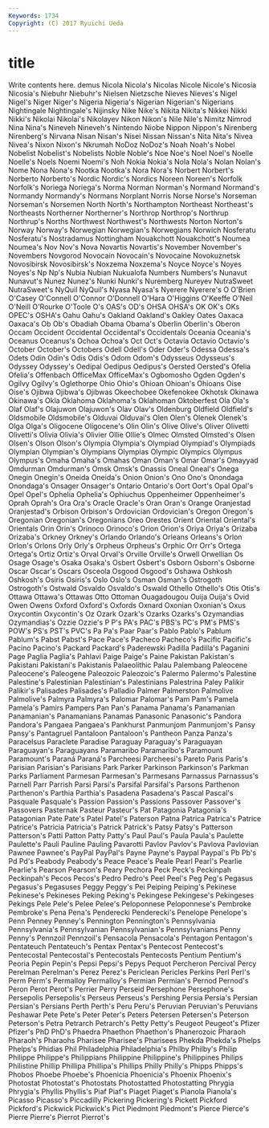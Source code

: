 ```yaml
---
Keywords: 1734 
Copyright: (C) 2017 Ryuichi Ueda
---
```


# title

Write contents here.
demus Nicola Nicola's Nicolas
Nicole Nicole's Nicosia Nicosia's Niebuhr Niebuhr's Nielsen Nietzsche Nieves Nieves's
Nigel Nigel's Niger Niger's Nigeria Nigeria's Nigerian Nigerian's Nigerians Nightingale
Nightingale's Nijinsky Nike Nike's Nikita Nikita's Nikkei Nikki Nikki's Nikolai
Nikolai's Nikolayev Nikon Nikon's Nile Nile's Nimitz Nimrod Nina Nina's
Nineveh Nineveh's Nintendo Niobe Nippon Nippon's Nirenberg Nirenberg's Nirvana Nisan
Nisan's Nisei Nissan Nissan's Nita Nita's Nivea Nivea's Nixon Nixon's
Nkrumah NoDoz NoDoz's Noah Noah's Nobel Nobelist Nobelist's Nobelists Noble
Noble's Noe Noe's Noel Noel's Noelle Noelle's Noels Noemi Noemi's
Noh Nokia Nokia's Nola Nola's Nolan Nolan's Nome Nona Nona's
Nootka Nootka's Nora Nora's Norbert Norbert's Norberto Norberto's Nordic Nordic's
Nordics Noreen Noreen's Norfolk Norfolk's Noriega Noriega's Norma Norman Norman's
Normand Normand's Normandy Normandy's Normans Norplant Norris Norse Norse's Norseman
Norseman's Norsemen North North's Northampton Northeast Northeast's Northeasts Northerner Northerner's
Northrop Northrop's Northrup Northrup's Norths Northwest Northwest's Northwests Norton Norton's
Norway Norway's Norwegian Norwegian's Norwegians Norwich Nosferatu Nosferatu's Nostradamus Nottingham
Nouakchott Nouakchott's Noumea Noumea's Nov Nov's Nova Novartis Novartis's November
November's Novembers Novgorod Novocain Novocain's Novocaine Novokuznetsk Novosibirsk Novosibirsk's Noxzema
Noxzema's Noyce Noyce's Noyes Noyes's Np Np's Nubia Nubian Nukualofa
Numbers Numbers's Nunavut Nunavut's Nunez Nunez's Nunki Nunki's Nuremberg Nureyev
NutraSweet NutraSweet's NyQuil NyQuil's Nyasa Nyasa's Nyerere Nyerere's O O'Brien
O'Casey O'Connell O'Connor O'Donnell O'Hara O'Higgins O'Keeffe O'Neil O'Neill O'Rourke
O'Toole O's OAS's OD's OHSA OHSA's OK OK's OKs OPEC's
OSHA's Oahu Oahu's Oakland Oakland's Oakley Oates Oaxaca Oaxaca's Ob
Ob's Obadiah Obama Obama's Oberlin Oberlin's Oberon Occam Occident Occidental
Occidental's Occidentals Oceania Oceania's Oceanus Oceanus's Ochoa Ochoa's Oct Oct's
Octavia Octavio Octavio's October October's Octobers Odell Odell's Oder Oder's
Odessa Odessa's Odets Odin Odin's Odis Odis's Odom Odom's Odysseus
Odysseus's Odyssey Odyssey's Oedipal Oedipus Oedipus's Oersted Oersted's Ofelia Ofelia's
Offenbach OfficeMax OfficeMax's Ogbomosho Ogden Ogden's Ogilvy Ogilvy's Oglethorpe Ohio
Ohio's Ohioan Ohioan's Ohioans Oise Oise's Ojibwa Ojibwa's Ojibwas Okeechobee
Okefenokee Okhotsk Okinawa Okinawa's Okla Oklahoma Oklahoma's Oklahoman Oktoberfest Ola
Ola's Olaf Olaf's Olajuwon Olajuwon's Olav Olav's Oldenburg Oldfield Oldfield's
Oldsmobile Oldsmobile's Olduvai Olduvai's Olen Olen's Olenek Olenek's Olga Olga's
Oligocene Oligocene's Olin Olin's Olive Olive's Oliver Olivetti Olivetti's Olivia
Olivia's Olivier Ollie Ollie's Olmec Olmsted Olmsted's Olsen Olsen's Olson
Olson's Olympia Olympia's Olympiad Olympiad's Olympiads Olympian Olympian's Olympians Olympias
Olympic Olympics Olympus Olympus's Omaha Omaha's Omahas Oman Oman's Omar
Omar's Omayyad Omdurman Omdurman's Omsk Omsk's Onassis Oneal Oneal's Onega
Onegin Onegin's Oneida Oneida's Onion Onion's Ono Ono's Onondaga Onondaga's
Onsager Onsager's Ontario Ontario's Oort Oort's Opal Opal's Opel Opel's
Ophelia Ophelia's Ophiuchus Oppenheimer Oppenheimer's Oprah Oprah's Ora Ora's Oracle
Oracle's Oran Oran's Orange Oranjestad Oranjestad's Orbison Orbison's Ordovician Ordovician's
Oregon Oregon's Oregonian Oregonian's Oregonians Oreo Orestes Orient Oriental Oriental's
Orientals Orin Orin's Orinoco Orinoco's Orion Orion's Oriya Oriya's Orizaba
Orizaba's Orkney Orkney's Orlando Orlando's Orleans Orleans's Orlon Orlon's Orlons
Orly Orly's Orpheus Orpheus's Orphic Orr Orr's Ortega Ortega's Ortiz
Ortiz's Orval Orval's Orville Orville's Orwell Orwellian Os Osage Osage's
Osaka Osaka's Osbert Osbert's Osborn Osborn's Osborne Oscar Oscar's Oscars
Osceola Osgood Osgood's Oshawa Oshkosh Oshkosh's Osiris Osiris's Oslo Oslo's
Osman Osman's Ostrogoth Ostrogoth's Ostwald Osvaldo Osvaldo's Oswald Othello Othello's
Otis Otis's Ottawa Ottawa's Ottawas Otto Ottoman Ouagadougou Ouija Ouija's
Ovid Owen Owens Oxford Oxford's Oxfords Oxnard Oxonian Oxonian's Oxus
Oxycontin Oxycontin's Oz Ozark Ozark's Ozarks Ozarks's Ozymandias Ozymandias's Ozzie
Ozzie's P P's PA's PAC's PBS's PC's PM's PMS's POW's
PS's PST's PVC's Pa Pa's Paar Paar's Pablo Pablo's Pablum
Pablum's Pabst Pabst's Pace Pace's Pacheco Pacheco's Pacific Pacific's Pacino
Pacino's Packard Packard's Paderewski Padilla Padilla's Paganini Page Paglia Paglia's
Pahlavi Paige Paige's Paine Pakistan Pakistan's Pakistani Pakistani's Pakistanis Palaeolithic
Palau Palembang Paleocene Paleocene's Paleogene Paleozoic Paleozoic's Palermo Palermo's Palestine
Palestine's Palestinian Palestinian's Palestinians Palestrina Paley Palikir Palikir's Palisades Palisades's
Palladio Palmer Palmerston Palmolive Palmolive's Palmyra Palmyra's Palomar Palomar's Pam
Pam's Pamela Pamela's Pamirs Pampers Pan Pan's Panama Panama's Panamanian
Panamanian's Panamanians Panamas Panasonic Panasonic's Pandora Pandora's Pangaea Pangaea's Pankhurst
Panmunjom Panmunjom's Pansy Pansy's Pantagruel Pantaloon Pantaloon's Pantheon Panza Panza's
Paracelsus Paraclete Paradise Paraguay Paraguay's Paraguayan Paraguayan's Paraguayans Paramaribo Paramaribo's
Paramount Paramount's Paraná Paraná's Parcheesi Parcheesi's Pareto Paris Paris's Parisian
Parisian's Parisians Park Parker Parkinson Parkinson's Parkman Parks Parliament Parmesan
Parmesan's Parmesans Parnassus Parnassus's Parnell Parr Parrish Parsi Parsi's Parsifal
Parsifal's Parsons Parthenon Parthenon's Parthia Parthia's Pasadena Pasadena's Pascal Pascal's
Pasquale Pasquale's Passion Passion's Passions Passover Passover's Passovers Pasternak Pasteur
Pasteur's Pat Patagonia Patagonia's Patagonian Pate Pate's Patel Patel's Paterson
Patna Patrica Patrica's Patrice Patrice's Patricia Patricia's Patrick Patrick's Patsy
Patsy's Patterson Patterson's Patti Patton Patty Patty's Paul Paul's Paula
Paula's Paulette Paulette's Pauli Pauline Pauling Pavarotti Pavlov Pavlov's Pavlova
Pavlovian Pawnee Pawnee's PayPal PayPal's Payne Payne's Paypal Paypal's Pb
Pb's Pd Pd's Peabody Peabody's Peace Peace's Peale Pearl Pearl's
Pearlie Pearlie's Pearson Pearson's Peary Pechora Peck Peck's Peckinpah Peckinpah's
Pecos Pecos's Pedro Pedro's Peel Peel's Peg Peg's Pegasus Pegasus's
Pegasuses Peggy Peggy's Pei Peiping Peiping's Pekinese Pekinese's Pekineses Peking
Peking's Pekingese Pekingese's Pekingeses Pekings Pele Pele's Pelee Pelee's Peloponnese
Peloponnese's Pembroke Pembroke's Pena Pena's Penderecki Penderecki's Penelope Penelope's Penn
Penney Penney's Pennington Pennington's Pennsylvania Pennsylvania's Pennsylvanian Pennsylvanian's Pennsylvanians Penny
Penny's Pennzoil Pennzoil's Pensacola Pensacola's Pentagon Pentagon's Pentateuch Pentateuch's Pentax
Pentax's Pentecost Pentecost's Pentecostal Pentecostal's Pentecostals Pentecosts Pentium Pentium's Peoria
Pepin Pepin's Pepsi Pepsi's Pepys Pequot Percheron Percival Percy Perelman
Perelman's Perez Perez's Periclean Pericles Perkins Perl Perl's Perm Perm's
Permalloy Permalloy's Permian Permian's Pernod Pernod's Peron Perot Perot's Perrier
Perry Perseid Persephone Persephone's Persepolis Persepolis's Perseus Perseus's Pershing Persia
Persia's Persian Persian's Persians Perth Perth's Peru Peru's Peruvian Peruvian's
Peruvians Peshawar Pete Pete's Peter Peter's Peters Petersen Petersen's Peterson
Peterson's Petra Petrarch Petrarch's Petty Petty's Peugeot Peugeot's Pfizer Pfizer's
PhD PhD's Phaedra Phaethon Phaethon's Phanerozoic Pharaoh Pharaoh's Pharaohs Pharisee
Pharisee's Pharisees Phekda Phekda's Phelps Phelps's Phidias Phil Philadelphia Philadelphia's
Philby Philby's Philip Philippe Philippe's Philippians Philippine Philippine's Philippines Philips
Philistine Phillip Phillipa Phillipa's Phillips Philly Philly's Phipps Phipps's Phobos
Phoebe Phoebe's Phoenicia Phoenicia's Phoenix Phoenix's Photostat Photostat's Photostats Photostatted
Photostatting Phrygia Phrygia's Phyllis Phyllis's Piaf Piaf's Piaget Piaget's Pianola
Pianola's Picasso Picasso's Piccadilly Pickering Pickering's Pickett Pickford Pickford's Pickwick
Pickwick's Pict Piedmont Piedmont's Pierce Pierce's Pierre Pierre's Pierrot Pierrot's
